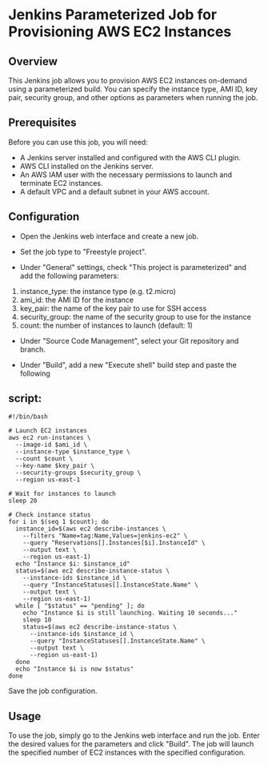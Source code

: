 # Jenkins Parameterized Job for Provisioning AWS EC2 Instances
## Overview
This Jenkins job allows you to provision AWS EC2 instances on-demand using a parameterized build. You can specify the instance type, AMI ID, key pair, security group, and other options as parameters when running the job.

## Prerequisites
Before you can use this job, you will need:

* A Jenkins server installed and configured with the AWS CLI plugin.
* AWS CLI installed on the Jenkins server.
* An AWS IAM user with the necessary permissions to launch and terminate EC2 instances.
* A default VPC and a default subnet in your AWS account.

## Configuration
* Open the Jenkins web interface and create a new job.

* Set the job type to "Freestyle project".

* Under "General" settings, check "This project is parameterized" and add the following parameters:

1. instance_type: the instance type (e.g. t2.micro)
2. ami_id: the AMI ID for the instance
3. key_pair: the name of the key pair to use for SSH access
4. security_group: the name of the security group to use for the instance
5. count: the number of instances to launch (default: 1)
* Under "Source Code Management", select your Git repository and branch.

* Under "Build", add a new "Execute shell" build step and paste the following 

## script:

```
#!/bin/bash

# Launch EC2 instances
aws ec2 run-instances \
  --image-id $ami_id \
  --instance-type $instance_type \
  --count $count \
  --key-name $key_pair \
  --security-groups $security_group \
  --region us-east-1

# Wait for instances to launch
sleep 20

# Check instance status
for i in $(seq 1 $count); do
  instance_id=$(aws ec2 describe-instances \
    --filters "Name=tag:Name,Values=jenkins-ec2" \
    --query "Reservations[].Instances[$i].InstanceId" \
    --output text \
    --region us-east-1)
  echo "Instance $i: $instance_id"
  status=$(aws ec2 describe-instance-status \
    --instance-ids $instance_id \
    --query "InstanceStatuses[].InstanceState.Name" \
    --output text \
    --region us-east-1)
  while [ "$status" == "pending" ]; do
    echo "Instance $i is still launching. Waiting 10 seconds..."
    sleep 10
    status=$(aws ec2 describe-instance-status \
      --instance-ids $instance_id \
      --query "InstanceStatuses[].InstanceState.Name" \
      --output text \
      --region us-east-1)
  done
  echo "Instance $i is now $status"
done
```

Save the job configuration.

## Usage
To use the job, simply go to the Jenkins web interface and run the job. Enter the desired values for the parameters and click "Build". The job will launch the specified number of EC2 instances with the specified configuration.






